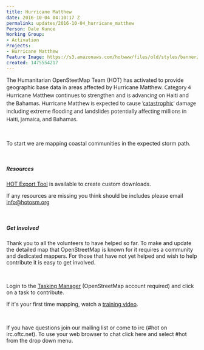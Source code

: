 ```yaml
---
title: Hurricane Matthew
date: 2016-10-04 04:10:17 Z
permalink: updates/2016-10-04_hurricane_matthew
Person: Dale Kunce
Working Group:
- Activation
Projects:
- Hurricane Matthew
Feature Image: https://s3.amazonaws.com/hotwww/files/old/styles/banner/public/025738W5_NL_sm.gif
created: 1475554217
---
```


<p>The Humanitarian OpenSteetMap Team (HOT) has activated to provide geographic base data in areas affected by Hurricane Matthew.&nbsp;<span style="font-family: 'Open Sans', Arial, sans-serif; font-size: 14px; font-style: normal; font-variant-ligatures: normal; font-variant-caps: normal; font-weight: normal; line-height: 21px;">Category 4 Hurricane Matthew continues to strengthen and is&nbsp;advancing on Haiti and the Bahamas. Hurricane Matthew is expected to cause '</span><a style="font-family: 'Open Sans', Arial, sans-serif; font-size: 14px; font-style: normal; font-variant-ligatures: normal; font-variant-caps: normal; font-weight: normal; line-height: 21px;" href="https://weather.com/storms/hurricane/news/hurricane-matthew-caribbean-haiti-jamaica-cuba-bahamas-forecast-oct2" target="_blank">catastrophic</a><span style="font-family: 'Open Sans', Arial, sans-serif; font-size: 14px; font-style: normal; font-variant-ligatures: normal; font-variant-caps: normal; font-weight: normal; line-height: 21px;">' damage including extreme flooding and landslides potentially affecting millions in Haiti, Jamaica, and Bahamas.</span></p><p>&nbsp;</p><p>To start we are mapping coastal communities in the expected storm path.</p><p>&nbsp;</p><h5>Resources</h5><p><a href="http://export.hotosm.org" target="_blank">HOT Export Tool</a> is available to create custom downloads.</p><p>If any resources are missing you think should be includes please email <a href="mailto:info@hotosm.org">info@hotosm.org</a></p><p>&nbsp;</p><h5>Get Involved</h5><p>Thank you to all the volunteers to have helped so far. To make and update the detailed map that OpenStreetMap is known for it requires a community and dedicated mappers. For those that have not yet helped and wish to help contribute it is easy to get involved.</p><p>&nbsp;</p><p>Login to the <a href="http://tasks.hotosm.org" target="_blank">Tasking Manager</a> (OpenStreetMap account required) and click on a task to contribute.</p><p>If it's your first time mapping, watch a <a href="https://www.youtube.com/playlist?list=PLb9506_-6FMHULD9iDUAh-4qpxKdVspnD" target="_blank">training video</a>.</p><p>&nbsp;</p><p>If you have questions join our mailing list or come to irc (#hot on irc.oftc.net). To use your web browser to chat click here and select #hot from the drop down menu.</p>
